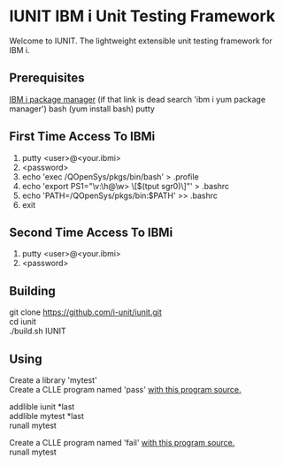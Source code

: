# IUNIT IBM i Unit Testing Framework

Welcome to IUNIT. The lightweight extensible unit testing framework for IBM i.

## Prerequisites
[IBM i package manager](https://bitbucket.org/ibmi/opensource/src/master/docs/yum/) (if that link is dead search 'ibm i yum package manager')
bash (yum install bash)
putty 

## First Time Access To IBMi
1. putty \<user\>@\<your.ibmi\>
2. \<password\>
3. echo 'exec /QOpenSys/pkgs/bin/bash' > .profile
4. echo 'export PS1="\v:\h@\w> \\[$(tput sgr0)\\]"' > .bashrc
5. echo 'PATH=/QOpenSys/pkgs/bin:$PATH' >> .bashrc
6. exit

## Second Time Access To IBMi
1. putty \<user\>@\<your.ibmi\>
2. \<password\>

## Building
git clone https://github.com/i-unit/iunit.git  
cd iunit  
./build.sh IUNIT  

## Using
Create a library 'mytest'  
Create a CLLE program named 'pass' [with this program source.](https://raw.githubusercontent.com/i-unit/iunit/master/QCLLESRC/PASS.CLLE)    

addlible iunit *last  
addlible mytest *last  
runall mytest

Create a CLLE program named 'fail' [with this program source.](https://raw.githubusercontent.com/i-unit/iunit/master/QCLLESRC/FAIL.CLLE)   
runall mytest
